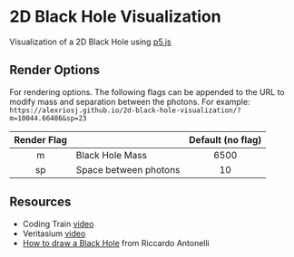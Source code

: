 ﻿# 2D Black Hole Visualization

Visualization of a 2D Black Hole using [p5.js](https://p5js.org/)

## Render Options

For rendering options. The following flags can be appended to the URL to modify mass and separation between the photons.
For example:
`https://alexriosj.github.io/2d-black-hole-visualization/?m=10044.66486&sp=23`

| Render Flag |                       | Default (no flag) |
| :---------: | :-------------------- | :---------------: |
|      m      | Black Hole Mass       |       6500        |
|     sp      | Space between photons |        10         |

## Resources

- Coding Train [video](https://www.youtube.com/watch?v=Iaz9TqYWUmA)
- Veritasium [video](https://www.youtube.com/watch?v=zUyH3XhpLTo)
- [How to draw a Black Hole](http://rantonels.github.io/starless/) from Riccardo Antonelli
